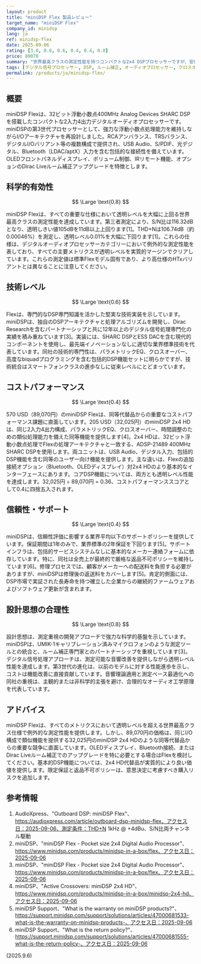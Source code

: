 ```yaml
---
layout: product
title: "miniDSP Flex 製品レビュー"
target_name: "miniDSP Flex"
company_id: minidsp
lang: ja
ref: minidsp-flex
date: 2025-09-06
rating: [3.0, 0.8, 0.6, 0.4, 0.4, 0.8]
price: 89070
summary: "世界最高クラスの測定性能を持つコンパクトな2x4 DSPプロセッサーですが、安価な同等代替品のためコストパフォーマンスが限定的です"
tags: [デジタル信号プロセッサー, DSP, ルーム補正, オーディオプロセッサー, クロスオーバー]
permalink: /products/ja/minidsp-flex/
---
```


## 概要

miniDSP Flexは、32ビット浮動小数点400MHz Analog Devices SHARC DSPを搭載したコンパクトな2入力4出力デジタルオーディオプロセッサーです。miniDSPの第3世代プロセッサーとして、強力な浮動小数点処理能力を維持しながらI/Oアーキテクチャを再設計しました。RCAアンバランス、TRSバランス、デジタルI/Oバリアント等の複数構成で提供され、USB Audio、S/PDIF、光デジタル、Bluetooth（LDAC/aptX）入力を含む包括的な接続性を備えています。OLEDフロントパネルディスプレイ、ボリューム制御、IRリモート機能、オプションのDirac Liveルーム補正アップグレードを特徴とします。

## 科学的有効性

$$ \Large \text{0.8} $$

miniDSP Flexは、すべての重要な仕様において透明レベルを大幅に上回る世界最高クラスの測定性能を達成しています。第三者測定により、S/N比は116.32dBとなり、透明しきい値105dBを11dB以上上回ります[1]。THD+Nは106.74dB（約0.00046%）を測定し、透明レベル0.01%を大幅に下回ります[1]。これらの仕様は、デジタルオーディオプロセッサーカテゴリーにおいて例外的な測定性能を表しており、すべての主要メトリクスが透明レベルを実質的マージンでクリアしています。これらの測定値は標準Flexモデル固有であり、より高仕様のHTxバリアントとは異なることに注意してください。

## 技術レベル

$$ \Large \text{0.6} $$

Flexは、専門的なDSP専門知識を活かした堅実な技術実装を示しています。miniDSPは、独自のDSPアーキテクチャと処理アルゴリズムを開発し、Dirac Researchを含むパートナーシップと共に12年以上のデジタル信号処理専門化の実績を積み重ねています[3]。実装には、SHARC DSPとESS DACを含む現代的コンポーネントを使用し、最先端イノベーションなしに適切な業界標準技術を代表しています。同社の技術的専門性は、パラメトリックEQ、クロスオーバー、高度なbiquadプログラミングを含む包括的DSP機能セットに明らかですが、技術統合はスマートフォンクラスの進歩なしに従来レベルにとどまっています。

## コストパフォーマンス

$$ \Large \text{0.4} $$

570 USD（89,070円）のminiDSP Flexは、同等代替品からの重要なコストパフォーマンス課題に直面しています。205 USD（32,025円）のminiDSP 2x4 HDは、同じ2入力4出力構成、パラメトリックEQ、クロスオーバー、時間調整のための類似処理能力を備えた同等機能を提供します[4]。2x4 HDは、32ビット浮動小数点処理でFlexの処理アーキテクチャと一致する、ADSP-21489 400MHz SHARC DSPを使用します。両ユニットは、USB Audio、デジタル入力、包括的DSP機能を含む同等のユーザー向け機能を提供します。主な違いは、Flexの追加接続オプション（Bluetooth、OLEDディスプレイ）対2x4 HDのより基本的なインターフェースにあります。コアDSP機能については、両方とも透明レベル性能を達成します。32,025円 ÷ 89,070円 = 0.36、コストパフォーマンススコアとして0.4に四捨五入されます。

## 信頼性・サポート

$$ \Large \text{0.4} $$

miniDSPは、信頼性評価に影響する業界平均以下のサポートポリシーを提供しています。保証期間は1年のみで、業界標準の2年保証を下回ります[5]。サポートインフラは、包括的サービスシステムなしに基本的なメーカー連絡フォームに依存しています。特に、同社は全売上が最終的で厳格な返品不可ポリシーを維持しています[6]。修理プロセスでは、顧客がメーカーへの配送料を負担する必要がありますが、miniDSPは修理後の返送料をカバーします[5]。肯定的側面には、DSP市場で実証された長寿命を持つ確立した企業からの継続的ファームウェアおよびソフトウェア更新が含まれます。

## 設計思想の合理性

$$ \Large \text{0.8} $$

設計思想は、測定重視の開発アプローチで強力な科学的基盤を示しています。miniDSPは、UMIK-1キャリブレーション済みマイクロフォンのような測定ツールとの統合と、ルーム補正専門家とのパートナーシップを重視しています[3]。デジタル信号処理アプローチは、測定可能な音響改善を提供しながら透明レベル性能を達成します。第3世代の進化は、以前のモデルに対する性能進歩を示し、コストは機能改善に直接貢献しています。音響理論適用と測定ベース最適化への同社の重視は、主観的または非科学的主張を避け、合理的なオーディオ工学原理を代表しています。

## アドバイス

miniDSP Flexは、すべてのメトリクスにおいて透明レベルを超える世界最高クラス仕様で例外的な測定性能を提供します。しかし、89,070円の価格は、同じI/O構成で類似機能を提供する32,025円のminiDSP 2x4 HDのような同等代替品からの重要な競争に直面しています。OLEDディスプレイ、Bluetooth接続、またはDirac Liveルーム補正でのアップグレードを特に必要とする場合はFlexを検討してください。基本的DSP機能については、2x4 HD代替品が実質的により良い価値を提供します。限定保証と返品不可ポリシーは、意思決定に考慮すべき購入リスクを追加します。

## 参考情報

1. AudioXpress、"Outboard DSP: miniDSP Flex"、https://audioxpress.com/article/outboard-dsp-minidsp-flex、アクセス日：2025-09-06、測定条件：THD+N 1kHz @ +4dBu、S/N比両チャンネル駆動
2. miniDSP、"miniDSP Flex - Pocket size 2x4 Digital Audio Processor"、https://www.minidsp.com/products/minidsp-in-a-box/flex、アクセス日：2025-09-06
3. miniDSP、"miniDSP Flex - Pocket size 2x4 Digital Audio Processor"、https://www.minidsp.com/products/minidsp-in-a-box/flex、アクセス日：2025-09-06
4. miniDSP、"Active Crossovers: miniDSP 2x4 HD"、https://www.minidsp.com/products/minidsp-in-a-box/minidsp-2x4-hd、アクセス日：2025-09-06
5. miniDSP Support、"What is the warranty on miniDSP products?"、https://support.minidsp.com/support/solutions/articles/47000681533-what-is-the-warranty-on-minidsp-products-、アクセス日：2025-09-06
6. miniDSP Support、"What is the return policy?"、https://support.minidsp.com/support/solutions/articles/47000681555-what-is-the-return-policy-、アクセス日：2025-09-06

(2025.9.6)